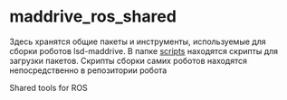 # maddrive_ros_shared
Здесь хранятся общие пакеты и инструменты, используемые для сборки роботов lsd-maddrive. В папке [scripts](scripts) находятся скрипты для загрузки пакетов. Скрипты сборки самих роботов находятся непосредственно в репозитории робота

Shared tools for ROS
